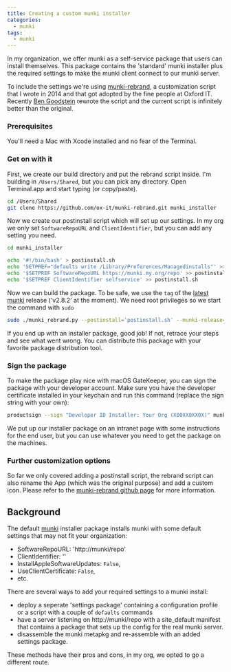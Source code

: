 ```yaml
---
title: Creating a custom munki installer
categories:
  - munki
tags:
  - munki
---
```


In my organization, we offer munki as a self-service package that users can install themselves. This package contains the 'standard' munki installer plus the required settings to make the munki client connect to our munki server.

To include the settings we're using [munki-rebrand](https://github.com/ox-it/munki-rebrand), a customization script that I wrote in 2014 and that got adopted by the fine people at Oxford IT. Recently [Ben Goodstein](https://github.com/fuzzylogiq) rewrote the  script and the current script is infinitely better than the original.

### Prerequisites

You'll need a Mac with Xcode installed and no fear of the Terminal.

### Get on with it

First, we create our build directory and put the rebrand script inside. I'm building in `/Users/Shared`, but you can pick any directory. Open Terminal.app and start typing (or copy/paste).

~~~ bash
cd /Users/Shared
git clone https://github.com/ox-it/munki-rebrand.git munki_installer
~~~

Now we create our postinstall script which will set up our settings. In my org we only set `SoftwareRepoURL` and `ClientIdentifier`, but you can add any setting you need. 

~~~ bash
cd munki_installer

echo '#!/bin/bash' > postinstall.sh
echo 'SETPREF="defaults write /Library/Preferences/Managedinstalls"' >> postinstall.sh
echo '$SETPREF SoftwareRepoURL https://munki.my.org/repo' >> postinstall.sh
echo '$SETPREF ClientIdentifier selfservice' >> postinstall.sh
~~~

Now we can build the package. To be safe, we use the `tag` of the [latest munki](https://github.com/munki/munki/releases/latest) release ('v2.8.2' at the moment). We need root privileges so we start the command with `sudo`

~~~ bash
sudo ./munki_rebrand.py --postinstall='postinstall.sh' --munki-release='v2.8.2' --appname='Managed Software Center'
~~~

If you end up with an installer package, good job! If not, retrace your steps and see what went wrong. You can distribute this package with your favorite package distribution tool.

### Sign the package

To make the package play nice with macOS GateKeeper, you can sign the package with your developer account. Make sure you have the developer certificate installed in your keychain and run this command (replace the sign string with your own):

~~~ bash
productsign --sign "Developer ID Installer: Your Org (X00XX0XX0X)" munkitools-2.8.2.2855.pkg munkitools-2.8.2.2855-signed.pkg
~~~

We put up our installer package on an intranet page with some instructions for the end user, but you can use whatever you need to get the package on the machines.

### Further customization options

So far we only covered adding a postinstall script, the rebrand script can also rename the App (which was the original purpose) and add a custom icon. Please refer to the [munki-rebrand github page](https://github.com/ox-it/munki-rebrand) for more information.

## Background

The default [munki](https://github.com/munki/munki/releases/latest) installer package installs munki with some default settings that may not fit your organization:

  * SoftwareRepoURL: 'http://munki/repo'
  * ClientIdentifier: ''
  * InstallAppleSoftwareUpdates: `False`,
  * UseClientCertificate: `False`,
  * etc.

There are several ways to add your required settings to a munki install: 

* deploy a seperate 'settings package' containing a configuration profile or a script with a couple of `defaults` commands
* have a server listening on http://munki/repo with a site_default manifest that contains a package that sets up the config for the real munki server.
* disassemble the munki metapkg and re-assemble with an added settings package.

These methods have their pros and cons, in my org, we opted to go a different route.

